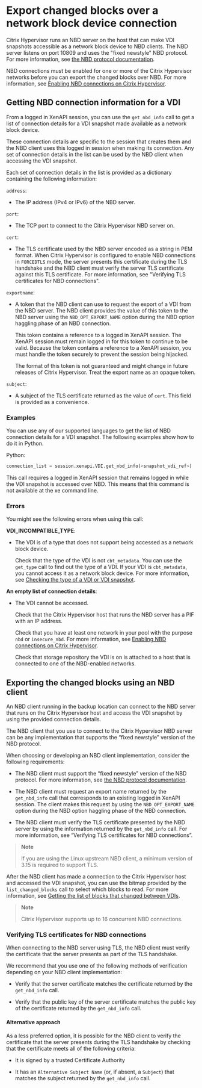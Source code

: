 # Export changed blocks over a network block device connection

Citrix Hypervisor runs an NBD server on the host that can make VDI snapshots accessible as a network block device to NBD clients.
The NBD server listens on port 10809 and uses the "fixed newstyle" NBD protocol.
For more information, see [the NBD protocol documentation](https://sourceforge.net/p/nbd/code/ci/master/tree/doc/proto.md).

NBD connections must be enabled for one or more of the Citrix Hypervisor networks before you can export the changed blocks over NBD.
For more information, see [Enabling NBD connections on Citrix Hypervisor](./enabling-nbd.md).

## Getting NBD connection information for a VDI

From a logged in XenAPI session, you can use the `get_nbd_info` call to get a list of connection details for a VDI snapshot made available as a network block device.

These connection details are specific to the session that creates them and the NBD client uses this logged in session when making its connection.
Any set of connection details in the list can be used by the NBD client when accessing the VDI snapshot.

Each set of connection details in the list is provided as a dictionary containing the following information:

`address`:

-  The IP address (IPv4 or IPv6) of the NBD server.

`port`:

-  The TCP port to connect to the Citrix Hypervisor NBD server on.

`cert`:

-  The TLS certificate used by the NBD server encoded as a string in PEM format.
    When Citrix Hypervisor is configured to enable NBD connections in `FORCEDTLS` mode, the server presents this certificate during the TLS handshake and the NBD client must verify the server TLS certificate against this TLS certificate.
    For more information, see "Verifying TLS certificates for NBD connections".

`exportname`:

-  A token that the NBD client can use to request the export of a VDI from the NBD server.
    The NBD client provides the value of this token to the NBD server using the `NBD_OPT_EXPORT_NAME` option during the NBD option haggling phase of an NBD connection.

    This token contains a reference to a logged in XenAPI session.
    The XenAPI session must remain logged in for this token to continue to be valid.
    Because the token contains a reference to a XenAPI session, you must handle the token securely to prevent the session being hijacked.

    The format of this token is not guaranteed and might change in future releases of Citrix Hypervisor.
    Treat the export name as an opaque token.

`subject`:

-  A subject of the TLS certificate returned as the value of `cert`. This field is provided as a convenience.

### Examples

You can use any of our supported languages to get the list of NBD connection details for a VDI snapshot.
The following examples show how to do it in Python.

Python:

```python
connection_list = session.xenapi.VDI.get_nbd_info(<snapshot_vdi_ref>)
```

This call requires a logged in XenAPI session that remains logged in while the VDI snapshot is accessed over NBD.
This means that this command is not available at the xe command line.

### Errors

You might see the following errors when using this call:

**VDI\_INCOMPATIBLE\_TYPE**:

-  The VDI is of a type that does not support being accessed as a network block device.

    Check that the type of the VDI is not `cbt_metadata`.
    You can use the `get_type` call to find out the type of a VDI.
    If your VDI is `cbt_metadata`, you cannot access it as a network block device. For more information, see [Checking the type of a VDI or VDI snapshot](./deleting-snapshots.md).

**An empty list of connection details**:

-  The VDI cannot be accessed.

    Check that the Citrix Hypervisor host that runs the NBD server has a PIF with an IP address.

    Check that you have at least one network in your pool with the purpose `nbd` or `insecure_nbd`.
    For more information, see [Enabling NBD connections on Citrix Hypervisor](./enabling-nbd.md).

    Check that storage repository the VDI is on is attached to a host that is connected to one of the NBD-enabled networks.

## Exporting the changed blocks using an NBD client

An NBD client running in the backup location can connect to the NBD server that runs on the Citrix Hypervisor host and access the VDI snapshot by using the provided connection details.

The NBD client that you use to connect to the Citrix Hypervisor NBD server can be any implementation that supports the “fixed newstyle” version of the NBD protocol.

When choosing or developing an NBD client implementation, consider the following requirements:

-  The NBD client must support the “fixed newstyle” version of the NBD protocol.
    For more information, see [the NBD protocol documentation](https://sourceforge.net/p/nbd/code/ci/master/tree/doc/proto.md).

-  The NBD client must request an export name returned by the `get_nbd_info` call that corresponds to an existing logged in XenAPI session.
    The client makes this request by using the `NBD_OPT_EXPORT_NAME` option during the NBD option haggling phase of the NBD connection.

-  The NBD client must verify the TLS certificate presented by the NBD server by using the information returned by the `get_nbd_info` call.
    For more information, see “Verifying TLS certificates for NBD connections”.

> **Note**
>
> If you are using the Linux upstream NBD client, a minimum version of 3.15 is required to support TLS.

After the NBD client has made a connection to the Citrix Hypervisor host and accessed the VDI snapshot, you can use the bitmap provided by the `list_changed_blocks` call to select which blocks to read.
For more information, see [Getting the list of blocks that changed between VDIs](./list-changed-blocks.md).

> **Note**
>
> Citrix Hypervisor supports up to 16 concurrent NBD connections.

### Verifying TLS certificates for NBD connections

When connecting to the NBD server using TLS, the NBD client must verify the certificate that the server presents as part of the TLS handshake.

We recommend that you use one of the following methods of verification depending on your NBD client implementation:

-  Verify that the server certificate matches the certificate returned by the `get_nbd_info` call.

-  Verify that the public key of the server certificate matches the public key of the certificate returned by the `get_nbd_info` call.

#### Alternative approach

As a less preferred option, it is possible for the NBD client to verify the certificate that the server presents during the TLS handshake by checking that the certificate meets all of the following criteria:

-  It is signed by a trusted Certificate Authority

-  It has an `Alternative Subject Name` (or, if absent, a `Subject`) that matches the subject returned by the `get_nbd_info` call.